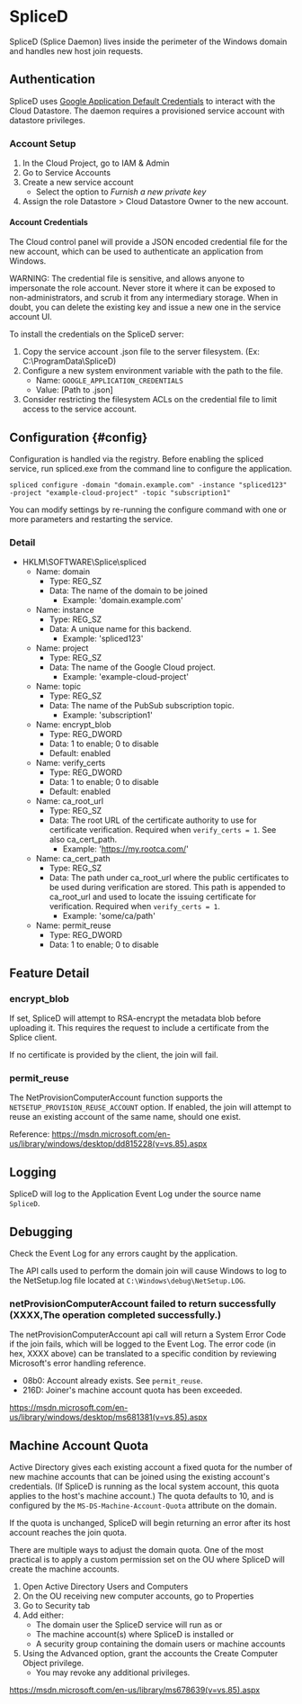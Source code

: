 # SpliceD

SpliceD (Splice Daemon) lives inside the perimeter of the Windows domain and
handles new host join requests.

## Authentication

SpliceD uses [Google Application Default
Credentials](https://developers.google.com/identity/protocols/application-default-credentials)
to interact with the Cloud Datastore. The daemon requires a provisioned service
account with datastore privileges.

### Account Setup

1.  In the Cloud Project, go to IAM & Admin
1.  Go to Service Accounts
1.  Create a new service account
    *   Select the option to *Furnish a new private key*
1.  Assign the role Datastore > Cloud Datastore Owner to the new account.

#### Account Credentials

The Cloud control panel will provide a JSON encoded credential file for the new
account, which can be used to authenticate an application from Windows.

WARNING: The credential file is sensitive, and allows anyone to impersonate the
role account. Never store it where it can be exposed to non-administrators, and
scrub it from any intermediary storage. When in doubt, you can delete the
existing key and issue a new one in the service account UI.

To install the credentials on the SpliceD server:

1.  Copy the service account .json file to the server filesystem. (Ex:
    C:\ProgramData\SpliceD)
1.  Configure a new system environment variable with the path to the file.
    *   Name: `GOOGLE_APPLICATION_CREDENTIALS`
    *   Value: \[Path to .json\]
1.  Consider restricting the filesystem ACLs on the credential file to limit
    access to the service account.

## Configuration {#config}

Configuration is handled via the registry. Before enabling the spliced service,
run spliced.exe from the command line to configure the application.

    spliced configure -domain "domain.example.com" -instance "spliced123" -project "example-cloud-project" -topic "subscription1"

You can modify settings by re-running the configure command with one or more
parameters and restarting the service.

### Detail

*   HKLM\SOFTWARE\Splice\spliced
    *   Name: domain
        *   Type: REG_SZ
        *   Data: The name of the domain to be joined
            *   Example: 'domain.example.com'
    *   Name: instance
        *   Type: REG_SZ
        *   Data: A unique name for this backend.
            *   Example: 'spliced123'
    *   Name: project
        *   Type: REG_SZ
        *   Data: The name of the Google Cloud project.
            *   Example: 'example-cloud-project'
    *   Name: topic
        *   Type: REG_SZ
        *   Data: The name of the PubSub subscription topic.
            *   Example: 'subscription1'
    *   Name: encrypt_blob
        *   Type: REG_DWORD
        *   Data: 1 to enable; 0 to disable
        *   Default: enabled
    *   Name: verify_certs
        *   Type: REG_DWORD
        *   Data: 1 to enable; 0 to disable
        *   Default: enabled
    *   Name: ca_root_url
        *   Type: REG_SZ
        *   Data: The root URL of the certificate authority to use for
            certificate verification. Required when `verify_certs = 1`. See also
            ca_cert_path.
            *   Example: 'https://my.rootca.com/'
    *   Name: ca_cert_path
        *   Type: REG_SZ
        *   Data: The path under ca_root_url where the public certificates to be
            used during verification are stored. This path is appended to
            ca_root_url and used to locate the issuing certificate for
            verification. Required when `verify_certs = 1`.
            *   Example: 'some/ca/path'
    *   Name: permit_reuse
        *   Type: REG_DWORD
        *   Data: 1 to enable; 0 to disable

## Feature Detail

### encrypt_blob

If set, SpliceD will attempt to RSA-encrypt the metadata blob before uploading
it. This requires the request to include a certificate from the Splice client.

If no certificate is provided by the client, the join will fail.

### permit_reuse

The NetProvisionComputerAccount function supports the
`NETSETUP_PROVISION_REUSE_ACCOUNT` option. If enabled, the join will attempt to
reuse an existing account of the same name, should one exist.

Reference:
https://msdn.microsoft.com/en-us/library/windows/desktop/dd815228(v=vs.85).aspx

## Logging

SpliceD will log to the Application Event Log under the source name `SpliceD`.

## Debugging

Check the Event Log for any errors caught by the application.

The API calls used to perform the domain join will cause Windows to log to the
NetSetup.log file located at `C:\Windows\debug\NetSetup.LOG`.

### netProvisionComputerAccount failed to return successfully (XXXX,The operation completed successfully.)

The netProvisionComputerAccount api call will return a System Error Code if the
join fails, which will be logged to the Event Log. The error code (in hex, XXXX
above) can be translated to a specific condition by reviewing Microsoft's error
handling reference.

*   08b0: Account already exists. See `permit_reuse`.
*   216D: Joiner's machine account quota has been exceeded.

https://msdn.microsoft.com/en-us/library/windows/desktop/ms681381(v=vs.85).aspx

## Machine Account Quota

Active Directory gives each existing account a fixed quota for the number of new
machine accounts that can be joined using the existing account's credentials.
(If SpliceD is running as the local system account, this quota applies to the
host's machine account.) The quota defaults to 10, and is configured by the
`MS-DS-Machine-Account-Quota` attribute on the domain.

If the quota is unchanged, SpliceD will begin returning an error after its host
account reaches the join quota.

There are multiple ways to adjust the domain quota. One of the most practical is
to apply a custom permission set on the OU where SpliceD will create the machine
accounts.

1.  Open Active Directory Users and Computers
1.  On the OU receiving new computer accounts, go to Properties
1.  Go to Security tab
1.  Add either:
    *   The domain user the SpliceD service will run as or
    *   The machine account(s) where SpliceD is installed or
    *   A security group containing the domain users or machine accounts
1.  Using the Advanced option, grant the accounts the Create Computer Object
    privilege.
    *   You may revoke any additional privileges.

https://msdn.microsoft.com/en-us/library/ms678639(v=vs.85).aspx
